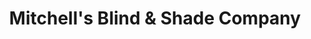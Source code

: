 ---
title: "Mitchell's Blind & Shade Company"
url: /baltimore/mitchells-blind-und-shade-company/
shop: Jalousien
---